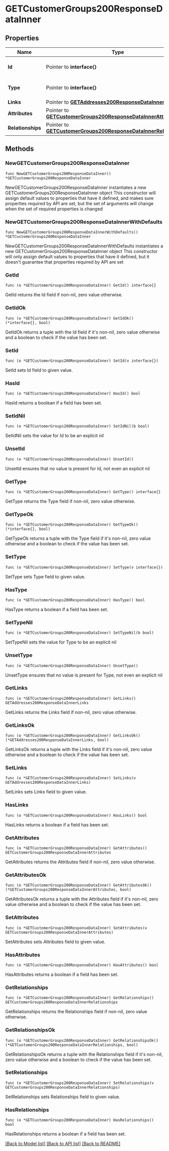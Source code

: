 # GETCustomerGroups200ResponseDataInner

## Properties

Name | Type | Description | Notes
------------ | ------------- | ------------- | -------------
**Id** | Pointer to **interface{}** | The resource&#39;s id | [optional] 
**Type** | Pointer to **interface{}** | The resource&#39;s type | [optional] 
**Links** | Pointer to [**GETAddresses200ResponseDataInnerLinks**](GETAddresses200ResponseDataInnerLinks.md) |  | [optional] 
**Attributes** | Pointer to [**GETCustomerGroups200ResponseDataInnerAttributes**](GETCustomerGroups200ResponseDataInnerAttributes.md) |  | [optional] 
**Relationships** | Pointer to [**GETCustomerGroups200ResponseDataInnerRelationships**](GETCustomerGroups200ResponseDataInnerRelationships.md) |  | [optional] 

## Methods

### NewGETCustomerGroups200ResponseDataInner

`func NewGETCustomerGroups200ResponseDataInner() *GETCustomerGroups200ResponseDataInner`

NewGETCustomerGroups200ResponseDataInner instantiates a new GETCustomerGroups200ResponseDataInner object
This constructor will assign default values to properties that have it defined,
and makes sure properties required by API are set, but the set of arguments
will change when the set of required properties is changed

### NewGETCustomerGroups200ResponseDataInnerWithDefaults

`func NewGETCustomerGroups200ResponseDataInnerWithDefaults() *GETCustomerGroups200ResponseDataInner`

NewGETCustomerGroups200ResponseDataInnerWithDefaults instantiates a new GETCustomerGroups200ResponseDataInner object
This constructor will only assign default values to properties that have it defined,
but it doesn't guarantee that properties required by API are set

### GetId

`func (o *GETCustomerGroups200ResponseDataInner) GetId() interface{}`

GetId returns the Id field if non-nil, zero value otherwise.

### GetIdOk

`func (o *GETCustomerGroups200ResponseDataInner) GetIdOk() (*interface{}, bool)`

GetIdOk returns a tuple with the Id field if it's non-nil, zero value otherwise
and a boolean to check if the value has been set.

### SetId

`func (o *GETCustomerGroups200ResponseDataInner) SetId(v interface{})`

SetId sets Id field to given value.

### HasId

`func (o *GETCustomerGroups200ResponseDataInner) HasId() bool`

HasId returns a boolean if a field has been set.

### SetIdNil

`func (o *GETCustomerGroups200ResponseDataInner) SetIdNil(b bool)`

 SetIdNil sets the value for Id to be an explicit nil

### UnsetId
`func (o *GETCustomerGroups200ResponseDataInner) UnsetId()`

UnsetId ensures that no value is present for Id, not even an explicit nil
### GetType

`func (o *GETCustomerGroups200ResponseDataInner) GetType() interface{}`

GetType returns the Type field if non-nil, zero value otherwise.

### GetTypeOk

`func (o *GETCustomerGroups200ResponseDataInner) GetTypeOk() (*interface{}, bool)`

GetTypeOk returns a tuple with the Type field if it's non-nil, zero value otherwise
and a boolean to check if the value has been set.

### SetType

`func (o *GETCustomerGroups200ResponseDataInner) SetType(v interface{})`

SetType sets Type field to given value.

### HasType

`func (o *GETCustomerGroups200ResponseDataInner) HasType() bool`

HasType returns a boolean if a field has been set.

### SetTypeNil

`func (o *GETCustomerGroups200ResponseDataInner) SetTypeNil(b bool)`

 SetTypeNil sets the value for Type to be an explicit nil

### UnsetType
`func (o *GETCustomerGroups200ResponseDataInner) UnsetType()`

UnsetType ensures that no value is present for Type, not even an explicit nil
### GetLinks

`func (o *GETCustomerGroups200ResponseDataInner) GetLinks() GETAddresses200ResponseDataInnerLinks`

GetLinks returns the Links field if non-nil, zero value otherwise.

### GetLinksOk

`func (o *GETCustomerGroups200ResponseDataInner) GetLinksOk() (*GETAddresses200ResponseDataInnerLinks, bool)`

GetLinksOk returns a tuple with the Links field if it's non-nil, zero value otherwise
and a boolean to check if the value has been set.

### SetLinks

`func (o *GETCustomerGroups200ResponseDataInner) SetLinks(v GETAddresses200ResponseDataInnerLinks)`

SetLinks sets Links field to given value.

### HasLinks

`func (o *GETCustomerGroups200ResponseDataInner) HasLinks() bool`

HasLinks returns a boolean if a field has been set.

### GetAttributes

`func (o *GETCustomerGroups200ResponseDataInner) GetAttributes() GETCustomerGroups200ResponseDataInnerAttributes`

GetAttributes returns the Attributes field if non-nil, zero value otherwise.

### GetAttributesOk

`func (o *GETCustomerGroups200ResponseDataInner) GetAttributesOk() (*GETCustomerGroups200ResponseDataInnerAttributes, bool)`

GetAttributesOk returns a tuple with the Attributes field if it's non-nil, zero value otherwise
and a boolean to check if the value has been set.

### SetAttributes

`func (o *GETCustomerGroups200ResponseDataInner) SetAttributes(v GETCustomerGroups200ResponseDataInnerAttributes)`

SetAttributes sets Attributes field to given value.

### HasAttributes

`func (o *GETCustomerGroups200ResponseDataInner) HasAttributes() bool`

HasAttributes returns a boolean if a field has been set.

### GetRelationships

`func (o *GETCustomerGroups200ResponseDataInner) GetRelationships() GETCustomerGroups200ResponseDataInnerRelationships`

GetRelationships returns the Relationships field if non-nil, zero value otherwise.

### GetRelationshipsOk

`func (o *GETCustomerGroups200ResponseDataInner) GetRelationshipsOk() (*GETCustomerGroups200ResponseDataInnerRelationships, bool)`

GetRelationshipsOk returns a tuple with the Relationships field if it's non-nil, zero value otherwise
and a boolean to check if the value has been set.

### SetRelationships

`func (o *GETCustomerGroups200ResponseDataInner) SetRelationships(v GETCustomerGroups200ResponseDataInnerRelationships)`

SetRelationships sets Relationships field to given value.

### HasRelationships

`func (o *GETCustomerGroups200ResponseDataInner) HasRelationships() bool`

HasRelationships returns a boolean if a field has been set.


[[Back to Model list]](../README.md#documentation-for-models) [[Back to API list]](../README.md#documentation-for-api-endpoints) [[Back to README]](../README.md)


